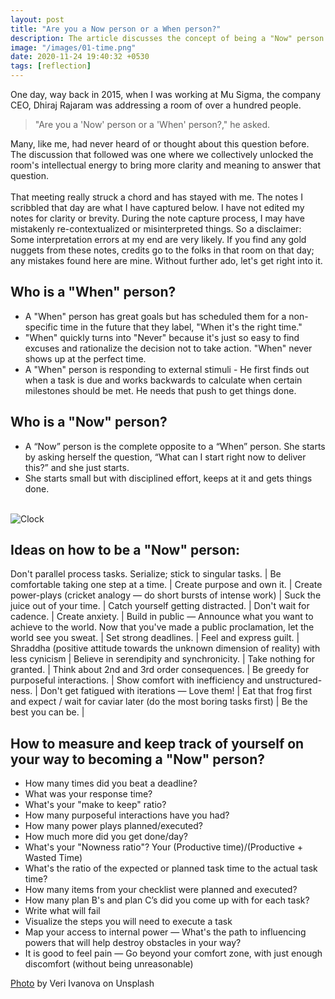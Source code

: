 ```yaml
---
layout: post
title: "Are you a Now person or a When person?"
description: The article discusses the concept of being a "Now" person versus a "When" person.
image: "/images/01-time.png"
date: 2020-11-24 19:40:32 +0530
tags: [reflection]
---
```


One day, way back in 2015, when I was working at Mu Sigma, the company CEO, Dhiraj Rajaram was addressing a room of over a hundred people.

> "Are you a 'Now' person or a 'When' person?," he asked.

Many, like me, had never heard of or thought about this question before. The discussion that followed was one where we collectively unlocked the room's intellectual energy to bring more clarity and meaning to answer that question. <br><br>
That meeting really struck a chord and has stayed with me. The notes I scribbled that day are what I have captured below. I have not edited my notes for clarity or brevity. During the note capture process, I may have mistakenly re-contextualized or misinterpreted things. So a disclaimer: Some interpretation errors at my end are very likely. If you find any gold nuggets from these notes, credits go to the folks in that room on that day; any mistakes found here are mine. Without further ado, let's get right into it. <br>

## Who is a "When" person?

- A "When" person has great goals but has scheduled them for a non-specific time in the future that they label, "When it's the right time."
- "When" quickly turns into "Never" because it's just so easy to find excuses and rationalize the decision not to take action. "When" never shows up at the perfect time.
- A "When" person is responding to external stimuli - He first finds out when a task is due and works backwards to calculate when certain milestones should be met. He needs that push to get things done.<br>

## Who is a "Now" person?

- A “Now” person is the complete opposite to a “When” person. She starts by asking herself the question, “What can I start right now to deliver this?” and she just starts.
- She starts small but with disciplined effort, keeps at it and gets things done.<br><br>

![Clock]({{site.baseurl}}/images/Now-versus-when.png#wide)

## Ideas on how to be a "Now" person:

Don't parallel process tasks. Serialize; stick to singular tasks. | Be comfortable taking one step at a time. | Create purpose and own it. |
Create power-plays (cricket analogy — do short bursts of intense work) | Suck the juice out of your time. | Catch yourself getting distracted. |
Don't wait for cadence. | Create anxiety. | Build in public — Announce what you want to achieve to the world. Now that you've made a public proclamation, let the world see you sweat. |
Set strong deadlines. | Feel and express guilt. | Shraddha (positive attitude towards the unknown dimension of reality) with less cynicism |
Believe in serendipity and synchronicity. | Take nothing for granted. | Think about 2nd and 3rd order consequences. |
Be greedy for purposeful interactions. | Show comfort with inefficiency and unstructured-ness. | Don't get fatigued with iterations — Love them! |
Eat that frog first and expect / wait for caviar later (do the most boring tasks first) | Be the best you can be. |

## How to measure and keep track of yourself on your way to becoming a "Now" person?

- How many times did you beat a deadline?
- What was your response time?
- What's your "make to keep" ratio?
- How many purposeful interactions have you had?
- How many power plays planned/executed?
- How much more did you get done/day?
- What's your "Nowness ratio"? Your (Productive time)/(Productive + Wasted Time)
- What's the ratio of the expected or planned task time to the actual task time?
- How many items from your checklist were planned and executed?
- How many plan B's and plan C’s did you come up with for each task?
- Write what will fail
- Visualize the steps you will need to execute a task
- Map your access to internal power — What's the path to influencing powers that will help destroy obstacles in your way?
- It is good to feel pain — Go beyond your comfort zone, with just enough discomfort (without being unreasonable)

[Photo](https://unsplash.com/photos/p3Pj7jOYvnM) by Veri Ivanova on Unsplash
